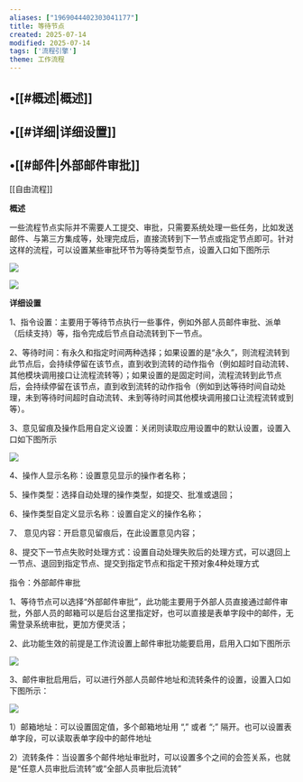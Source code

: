 ```yaml
---
aliases: ["1969044402303041177"]
title: 等待节点
created: 2025-07-14
modified: 2025-07-14
tags: ['流程引擎']
theme: 工作流程
---
```


## •[[#概述|概述]]

## •[[#详细|详细设置]]

## •[[#邮件|外部邮件审批]]

[[自由流程]]

**概述**

一些流程节点实际并不需要人工提交、审批，只需要系统处理一些任务，比如发送邮件、与第三方集成等，处理完成后，直接流转到下一节点或指定节点即可。针对这样的流程，可以设置某些审批环节为等待类型节点，设置入口如下图所示

![](https://myhelpdoc.oss-cn-heyuan.aliyuncs.com/mdimages/9fc846965fa2e1da69480aa17b1fbf3c.jpg)

![](https://myhelpdoc.oss-cn-heyuan.aliyuncs.com/mdimages/44603f2fc4b3d9b513addced1aa4ab2e.jpg)

**详细设置**

1、指令设置：主要用于等待节点执行一些事件，例如外部人员邮件审批、派单（后续支持）等，指令完成后节点自动流转到下一节点。

2、等待时间：有永久和指定时间两种选择；如果设置的是“永久”，则流程流转到此节点后，会持续停留在该节点，直到收到流转的动作指令（例如超时自动流转、其他模块调用接口让流程流转等）；如果设置的是固定时间，流程流转到此节点后，会持续停留在该节点，直到收到流转的动作指令（例如到达等待时间自动处理，未到等待时间超时自动流转、未到等待时间其他模块调用接口让流程流转或到等）。

3、意见留痕及操作启用自定义设置：关闭则读取应用设置中的默认设置，设置入口如下图所示

![](https://myhelpdoc.oss-cn-heyuan.aliyuncs.com/mdimages/9f9ddb5e6ec00950494b1d9553911df8.jpg)

4、操作人显示名称：设置意见显示的操作者名称；

5、操作类型：选择自动处理的操作类型，如提交、批准或退回；

6、操作类型自定义显示名称：设置自定义的操作名称；

7、 意见内容：开启意见留痕后，在此设置意见内容；

8、提交下一节点失败时处理方式：设置自动处理失败后的处理方式，可以退回上一节点、退回到指定节点、提交到指定节点和指定干预对象4种处理方式

指令：外部邮件审批

1、等待节点可以选择“外部邮件审批”，此功能主要用于外部人员直接通过邮件审批，外部人员的邮箱可以是后台这里指定好，也可以直接是表单字段中的邮件，无需登录系统审批，更加方便灵活；

2、此功能生效的前提是工作流设置上邮件审批功能要启用，启用入口如下图所示

![](https://myhelpdoc.oss-cn-heyuan.aliyuncs.com/mdimages/df68e6196a4d84bb3eed48a146f046c3.jpg)

3、邮件审批启用后，可以进行外部人员邮件地址和流转条件的设置，设置入口如下图所示：

![](https://myhelpdoc.oss-cn-heyuan.aliyuncs.com/mdimages/c1c77a0a1d03a05a1076c3ec3b7381c2.jpg)

1）邮箱地址：可以设置固定值，多个邮箱地址用 “,” 或者 “;” 隔开。也可以设置表单字段，可以读取表单字段中的邮件地址

2）流转条件：当设置多个邮件地址审批时，可以设置多个之间的会签关系，也就是“任意人员审批后流转”或“全部人员审批后流转”

